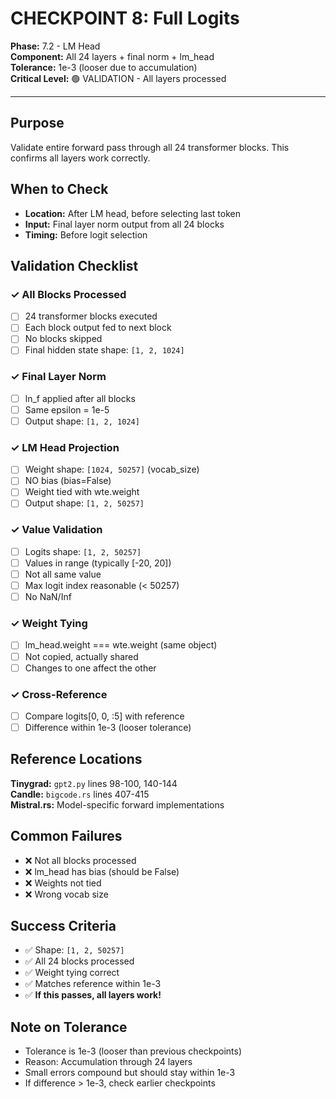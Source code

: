 # CHECKPOINT 8: Full Logits

**Phase:** 7.2 - LM Head  
**Component:** All 24 layers + final norm + lm_head  
**Tolerance:** 1e-3 (looser due to accumulation)  
**Critical Level:** 🟢 VALIDATION - All layers processed

---

## Purpose

Validate entire forward pass through all 24 transformer blocks. This confirms all layers work correctly.

## When to Check

- **Location:** After LM head, before selecting last token
- **Input:** Final layer norm output from all 24 blocks
- **Timing:** Before logit selection

## Validation Checklist

### ✓ All Blocks Processed
- [ ] 24 transformer blocks executed
- [ ] Each block output fed to next block
- [ ] No blocks skipped
- [ ] Final hidden state shape: `[1, 2, 1024]`

### ✓ Final Layer Norm
- [ ] ln_f applied after all blocks
- [ ] Same epsilon = 1e-5
- [ ] Output shape: `[1, 2, 1024]`

### ✓ LM Head Projection
- [ ] Weight shape: `[1024, 50257]` (vocab_size)
- [ ] NO bias (bias=False)
- [ ] Weight tied with wte.weight
- [ ] Output shape: `[1, 2, 50257]`

### ✓ Value Validation
- [ ] Logits shape: `[1, 2, 50257]`
- [ ] Values in range (typically [-20, 20])
- [ ] Not all same value
- [ ] Max logit index reasonable (< 50257)
- [ ] No NaN/Inf

### ✓ Weight Tying
- [ ] lm_head.weight === wte.weight (same object)
- [ ] Not copied, actually shared
- [ ] Changes to one affect the other

### ✓ Cross-Reference
- [ ] Compare logits[0, 0, :5] with reference
- [ ] Difference within 1e-3 (looser tolerance)

## Reference Locations

**Tinygrad:** `gpt2.py` lines 98-100, 140-144  
**Candle:** `bigcode.rs` lines 407-415  
**Mistral.rs:** Model-specific forward implementations

## Common Failures

- ❌ Not all blocks processed
- ❌ lm_head has bias (should be False)
- ❌ Weights not tied
- ❌ Wrong vocab size

## Success Criteria

- ✅ Shape: `[1, 2, 50257]`
- ✅ All 24 blocks processed
- ✅ Weight tying correct
- ✅ Matches reference within 1e-3
- ✅ **If this passes, all layers work!**

## Note on Tolerance

- Tolerance is 1e-3 (looser than previous checkpoints)
- Reason: Accumulation through 24 layers
- Small errors compound but should stay within 1e-3
- If difference > 1e-3, check earlier checkpoints
